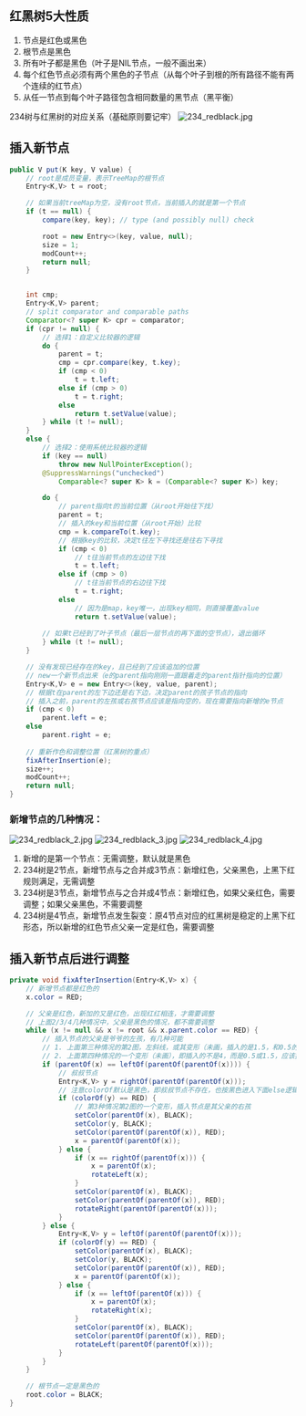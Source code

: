 ## 红黑树5大性质
1. 节点是红色或黑色
2. 根节点是黑色
3. 所有叶子都是黑色（叶子是NIL节点，一般不画出来）
4. 每个红色节点必须有两个黑色的子节点（从每个叶子到根的所有路径不能有两个连续的红节点）
5. 从任一节点到每个叶子路径包含相同数量的黑节点（黑平衡）


234树与红黑树的对应关系（基础原则要记牢）
![234_redblack.jpg](https://raw.githubusercontent.com/ytnmgg/notebooks/master/algorithms/image/234_redblack.jpg)


## 插入新节点
```java
public V put(K key, V value) {
    // root是成员变量，表示TreeMap的根节点
    Entry<K,V> t = root;

    // 如果当前treeMap为空，没有root节点，当前插入的就是第一个节点
    if (t == null) {
        compare(key, key); // type (and possibly null) check

        root = new Entry<>(key, value, null);
        size = 1;
        modCount++;
        return null;
    }


    int cmp;
    Entry<K,V> parent;
    // split comparator and comparable paths
    Comparator<? super K> cpr = comparator;
    if (cpr != null) {
        // 选择1：自定义比较器的逻辑
        do {
            parent = t;
            cmp = cpr.compare(key, t.key);
            if (cmp < 0)
                t = t.left;
            else if (cmp > 0)
                t = t.right;
            else
                return t.setValue(value);
        } while (t != null);
    }
    else {
        // 选择2：使用系统比较器的逻辑
        if (key == null)
            throw new NullPointerException();
        @SuppressWarnings("unchecked")
            Comparable<? super K> k = (Comparable<? super K>) key;

        do {
            // parent指向t的当前位置（从root开始往下找）
            parent = t;
            // 插入的key和当前位置（从root开始）比较
            cmp = k.compareTo(t.key);
            // 根据key的比较，决定t往左下寻找还是往右下寻找
            if (cmp < 0)
                // t往当前节点的左边往下找
                t = t.left;
            else if (cmp > 0)
                // t往当前节点的右边往下找
                t = t.right;
            else
                // 因为是map，key唯一，出现key相同，则直接覆盖value
                return t.setValue(value);
        
        // 如果t已经到了叶子节点（最后一层节点的再下面的空节点），退出循环
        } while (t != null);
    }

    // 没有发现已经存在的key，且已经到了应该追加的位置
    // new一个新节点出来（e的parent指向刚刚一直跟着走的parent指针指向的位置）
    Entry<K,V> e = new Entry<>(key, value, parent);
    // 根据t在parent的左下边还是右下边，决定parent的孩子节点的指向
    // 插入之前，parent的左孩或右孩节点应该是指向空的，现在需要指向新增的e节点
    if (cmp < 0)
        parent.left = e;
    else
        parent.right = e;
    
    // 重新作色和调整位置（红黑树的重点）
    fixAfterInsertion(e);
    size++;
    modCount++;
    return null;
}
```
### 新增节点的几种情况：
![234_redblack_2.jpg](https://raw.githubusercontent.com/ytnmgg/notebooks/master/algorithms/image/234_redblack_2.jpg)
![234_redblack_3.jpg](https://raw.githubusercontent.com/ytnmgg/notebooks/master/algorithms/image/234_redblack_3.jpg)
![234_redblack_4.jpg](https://raw.githubusercontent.com/ytnmgg/notebooks/master/algorithms/image/234_redblack_4.jpg)

1. 新增的是第一个节点：无需调整，默认就是黑色
2. 234树是2节点，新增节点与之合并成3节点：新增红色，父亲黑色，上黑下红规则满足，无需调整
3. 234树是3节点，新增节点与之合并成4节点：新增红色，如果父亲红色，需要调整；如果父亲黑色，不需要调整
4. 234树是4节点，新增节点发生裂变：原4节点对应的红黑树是稳定的上黑下红形态，所以新增的红色节点父亲一定是红色，需要调整


## 插入新节点后进行调整
```java
private void fixAfterInsertion(Entry<K,V> x) {
    // 新增节点都是红色的
    x.color = RED;

    // 父亲是红色，新加的又是红色，出现红红相连，才需要调整
    // 上面2/3/4几种情况中，父亲是黑色的情况，都不需要调整
    while (x != null && x != root && x.parent.color == RED) {
        // 插入节点的父亲是爷爷的左孩，有几种可能
        // 1. 上面第三种情况的第2图，左斜线，或其变形（未画，插入的是1.5，和0.5的区别是挂在1的右孩位置）
        // 2. 上面第四种情况的一个变形（未画），即插入的不是4，而是0.5或1.5，应该挂在1的左孩位置
        if (parentOf(x) == leftOf(parentOf(parentOf(x)))) {
            // 叔叔节点
            Entry<K,V> y = rightOf(parentOf(parentOf(x)));
            // 注意colorOf默认是黑色，即叔叔节点不存在，也按黑色进入下面else逻辑
            if (colorOf(y) == RED) {
                // 第3种情况第2图的一个变形，插入节点是其父亲的右孩
                setColor(parentOf(x), BLACK);
                setColor(y, BLACK);
                setColor(parentOf(parentOf(x)), RED);
                x = parentOf(parentOf(x));
            } else {
                if (x == rightOf(parentOf(x))) {
                    x = parentOf(x);
                    rotateLeft(x);
                }
                setColor(parentOf(x), BLACK);
                setColor(parentOf(parentOf(x)), RED);
                rotateRight(parentOf(parentOf(x)));
            }
        } else {
            Entry<K,V> y = leftOf(parentOf(parentOf(x)));
            if (colorOf(y) == RED) {
                setColor(parentOf(x), BLACK);
                setColor(y, BLACK);
                setColor(parentOf(parentOf(x)), RED);
                x = parentOf(parentOf(x));
            } else {
                if (x == leftOf(parentOf(x))) {
                    x = parentOf(x);
                    rotateRight(x);
                }
                setColor(parentOf(x), BLACK);
                setColor(parentOf(parentOf(x)), RED);
                rotateLeft(parentOf(parentOf(x)));
            }
        }
    }

    // 根节点一定是黑色的
    root.color = BLACK;
}
```